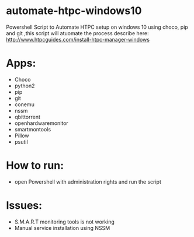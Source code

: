 # automate-htpc-windows10
Powershell Script to Automate HTPC setup on windows 10 using choco, pip and git
,this script will atuomate the process describe here:
http://www.htpcguides.com/install-htpc-manager-windows

# Apps:
- Choco
- python2
- pip
- git
- conemu
- nssm
- qbittorrent
- openhardwaremonitor
- smartmontools
- Pillow
- psutil 

# How to run:
- open Powershell with administration rights and run the script

# Issues:
- S.M.A.R.T monitoring tools is not working
- Manual service installation using NSSM
